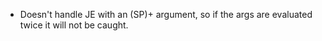 * Doesn't handle JE with an (SP)+ argument, so if the args are evaluated twice it will not be caught.
